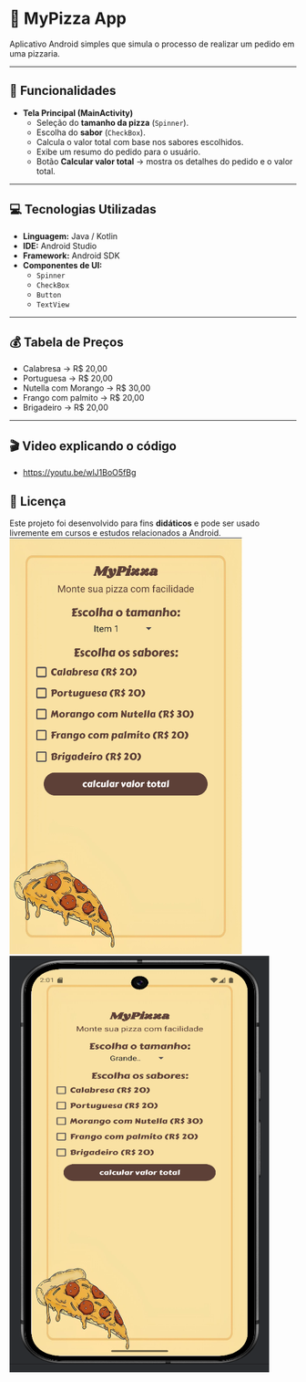 # 🍕 MyPizza App

Aplicativo Android simples que simula o processo de realizar um pedido em uma pizzaria.

---

## 📲 Funcionalidades

- **Tela Principal (MainActivity)**  
  - Seleção do **tamanho da pizza** (`Spinner`).  
  - Escolha do **sabor** (`CheckBox`).  
  - Calcula o valor total com base nos sabores escolhidos.
  - Exibe um resumo do pedido para o usuário.
  - Botão **Calcular valor total** → mostra os detalhes do pedido e o valor total.
    
---

## 💻 Tecnologias Utilizadas

- **Linguagem:** Java / Kotlin  
- **IDE:** Android Studio  
- **Framework:** Android SDK  
- **Componentes de UI:**  
  - `Spinner`  
  - `CheckBox`  
  - `Button`  
  - `TextView`  

---

## 💰 Tabela de Preços

- Calabresa → R$ 20,00 
- Portuguesa → R$ 20,00 
- Nutella com Morango → R$ 30,00
- Frango com palmito → R$ 20,00
- Brigadeiro → R$ 20,00

---

## 🎬 Video explicando o código

- https://youtu.be/wlJ1BoO5fBg

## 📝 Licença

Este projeto foi desenvolvido para fins **didáticos** e pode ser usado livremente em cursos e estudos relacionados a Android.  
<img width="408" height="730" alt="image" src="https://github.com/alevenancioq7/MyPizza/blob/master/modelo1.png" /> <img width="456" height="730" alt="image" src="https://github.com/alevenancioq7/MyPizza/blob/master/modelo2.png" />
